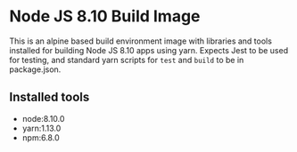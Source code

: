 # Node JS 8.10 Build Image
This is an alpine based build environment image with libraries and tools
installed for building Node JS 8.10 apps using yarn. Expects Jest to be used for
testing, and standard yarn scripts for `test` and `build` to be in package.json.

## Installed tools
 - node:8.10.0
 - yarn:1.13.0
 - npm:6.8.0
